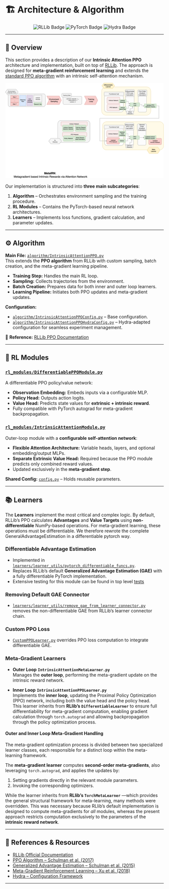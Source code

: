 # 🏗️ Architecture & Algorithm

<p align="center">
  <img src="https://img.shields.io/badge/Algorithm_Framework-RLLib-blue?style=for-the-badge&logo=ray&logoColor=white" alt="RLLib Badge" />
  <img src="https://img.shields.io/badge/Module_Framework-PyTorch-red?style=for-the-badge&logo=pytorch&logoColor=white" alt="PyTorch Badge" />
  <img src="https://img.shields.io/badge/Config-Hydra-089bab?style=for-the-badge&logo=python&logoColor=white" alt="Hydra Badge" />
</p>

---

## 📜 Overview

This section provides a description of our **Intrinsic Attention PPO**
architecture and implementation, built on top of [RLLib](https://docs.ray.io/en/latest/rllib/index.html). The approach
is designed for **meta-gradient reinforcement learning** and extends
the [standard PPO algorithm](https://docs.ray.io/en/latest/rllib/rllib-algorithms.html#ppo) with an intrinsic
self-attention mechanism.

<p align="center">
  <img src="./../../images/MetaIRN.png" alt="Algorithm Overview" width="700"/>
</p>

Our implementation is structured into **three main subcategories**:

1. **Algorithm** – Orchestrates environment sampling and the training procedure.
2. **RL Modules** – Contains the PyTorch-based neural network architectures.
3. **Learners** – Implements loss functions, gradient calculation, and parameter updates.

---

## ⚙️ Algorithm

**Main File:** [`algorithm/IntrinsicAttentionPPO.py`](algorithm/IntrinsicAttentionPPO.py)  
This extends the **PPO algorithm** from RLLib with custom sampling, batch creation, and the meta-gradient learning
pipeline.

- **Training Step:** Handles the main RL loop.
- **Sampling:** Collects trajectories from the environment.
- **Batch Creation:** Prepares data for both inner and outer loop learners.
- **Learning Pipeline:** Initiates both PPO updates and meta-gradient updates.

**Configuration:**

- [`algorithm/IntrinsicAttentionPPOConfig.py`](algorithm/IntrinsicAttentionPPOConfig.py) – Base configuration.
- [`algorithm/IntrinsicAttentionPPOHydraConfig.py`](algorithm/IntrinsicAttentionPPOHydraConfig.py) – Hydra-adapted
  configuration for seamless experiment management.

🔗 **Reference:** [RLLib PPO Documentation](https://docs.ray.io/en/latest/rllib/rllib-algorithms.html#ppo)

---

## 🧠 RL Modules

### [`rl_modules/DifferentiablePPOModule.py`](rl_modules/DifferentiablePPOModule.py)

A differentiable PPO policy/value network:

- **Observation Embedding:** Embeds inputs via a configurable MLP.
- **Policy Head:** Outputs action logits.
- **Value Head:** Predicts state values for **extrinsic + intrinsic reward**.
- Fully compatible with PyTorch autograd for meta-gradient backpropagation.

### [`rl_modules/IntrinsicAttentionModule.py`](rl_modules/IntrinsicAttentionModule.py)

Outer-loop module with a **configurable self-attention network**:

- **Flexible Attention Architecture:** Variable heads, layers, and optional embedding/output MLPs.
- **Separate Extrinsic Value Head:** Required because the PPO module predicts only combined reward values.
- Updated exclusively in the **meta-gradient step**.

**Shared Config:** [`config.py`](config.py) – Holds reusable parameters.

---

## 📚 Learners

The **Learners** implement the most critical and complex logic. By default, RLLib’s PPO calculates **Advantages** and
**Value Targets** using **non-differentiable** NumPy-based operations. For meta-gradient learning, these operations must
be differentiable. We therefore rewrote the complete GeneralAdvantageEstimation in a differentiable pytorch way.

### Differentiable Advantage Estimation

- Implemented in [
  `learners/learner_utils/pytorch_differentiable_funcs.py`](learners/learner_utils/pytorch_differentiable_funcs.py).
- Replaces RLLib’s default **Generalized Advantage Estimation (GAE)** with a fully differentiable PyTorch
  implementation.
- Extensive testing for this module can be found in top level [tests](../../tests)

### Removing Default GAE Connector

- [
  `learners/learner_utils/remove_gae_from_learner_connector.py`](learners/learner_utils/remove_gae_from_learner_connector.py)
  removes the non-differentiable GAE from RLLib’s learner connector chain.

### Custom PPO Loss

- [`CustomPPOLearner.py`](learners/CustomPPOLearner.py) overrides PPO loss computation to integrate differentiable GAE.

### Meta-Gradient Learners

- **Outer Loop** **`IntrinsicAttentionMetaLearner.py`**  
  Manages the **outer loop**, performing the meta-gradient update on the intrinsic reward network.

- **Inner Loop** **`IntrinsicAttentionPPOLearner.py`**  
  Implements the **inner loop**, updating the Proximal Policy Optimization (PPO) network, including both the value head
  and the policy head.  
  This learner inherits from **RLlib’s `DifferentiableLearner`** to ensure full differentiability for meta-gradient
  computation, enabling gradient calculation through `torch.autograd` and allowing backpropagation through the policy
  optimization process.

#### Outer and Inner Loop Meta-Gradient Handling

The meta-gradient optimization process is divided between two specialized learner classes, each responsible for a
distinct loop within the meta-learning framework.

The **meta-gradient learner** computes **second-order meta-gradients**, also leveraging `torch.autograd`, and
applies the updates by:

1. Setting gradients directly in the relevant module parameters.
2. Invoking the corresponding optimizers.

While the learner inherits from **RLlib’s `TorchMetaLearner`** —which provides the general structural framework for
meta-learning, many methods were overridden. This was necessary
because RLlib’s default implementation is designed to compute meta-gradients for
*all* modules, whereas the present approach restricts computation exclusively to the parameters of the **intrinsic
reward network**.


---

## 📖 References & Resources

- [RLLib Official Documentation](https://docs.ray.io/en/latest/rllib/index.html)
- [PPO Algorithm – Schulman et al. (2017)](https://arxiv.org/abs/1707.06347)
- [Generalized Advantage Estimation – Schulman et al. (2015)](https://arxiv.org/abs/1506.02438)
- [Meta-Gradient Reinforcement Learning – Xu et al. (2018)](https://arxiv.org/abs/1805.09801)
- [Hydra – Configuration Framework](https://hydra.cc/)

---


